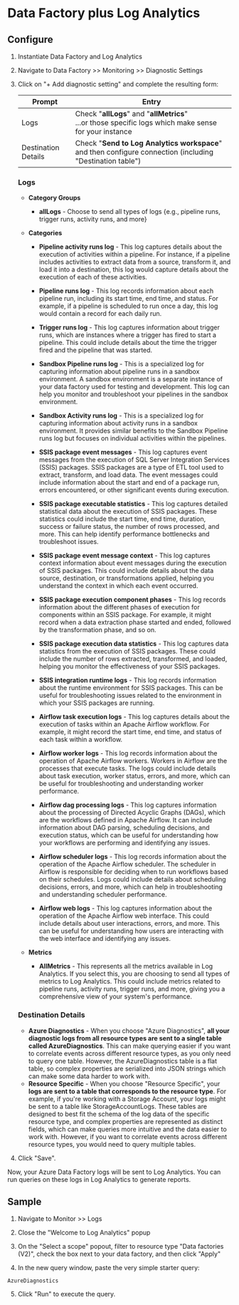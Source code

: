 # Data Factory plus Log Analytics

## Configure

1. Instantiate Data Factory and Log Analytics
   
2. Navigate to Data Factory >> Monitoring >> Diagnostic Settings
   
3. Click on "+ Add diagnostic setting" and complete the resulting form:

   | Prompt | Entry |
   | ----- | ----- |
   | Logs | Check "**allLogs**" and "**allMetrics**"<br>...or those specific logs which make sense for your instance |
   | Destination Details | Check "**Send to Log Analytics workspace**" and then configure connection (including "Destination table") |

   ### Logs

   * **Category Groups**
      * **allLogs** - Choose to send all types of logs {e.g., pipeline runs, trigger runs, activity runs, and more}

   * **Categories**
      * **Pipeline activity runs log** - This log captures details about the execution of activities within a pipeline. For instance, if a pipeline includes activities to extract data from a source, transform it, and load it into a destination, this log would capture details about the execution of each of these activities.  
      * **Pipeline runs log** - This log records information about each pipeline run, including its start time, end time, and status. For example, if a pipeline is scheduled to run once a day, this log would contain a record for each daily run.  
      * **Trigger runs log** - This log captures information about trigger runs, which are instances where a trigger has fired to start a pipeline. This could include details about the time the trigger fired and the pipeline that was started.  
      * **Sandbox Pipeline runs log** - This is a specialized log for capturing information about pipeline runs in a sandbox environment. A sandbox environment is a separate instance of your data factory used for testing and development. This log can help you monitor and troubleshoot your pipelines in the sandbox environment.  
      * **Sandbox Activity runs log** - This is a specialized log for capturing information about activity runs in a sandbox environment. It provides similar benefits to the Sandbox Pipeline runs log but focuses on individual activities within the pipelines.
 
      * **SSIS package event messages** - This log captures event messages from the execution of SQL Server Integration Services (SSIS) packages. SSIS packages are a type of ETL tool used to extract, transform, and load data. The event messages could include information about the start and end of a package run, errors encountered, or other significant events during execution.  
      * **SSIS package executable statistics** - This log captures detailed statistical data about the execution of SSIS packages. These statistics could include the start time, end time, duration, success or failure status, the number of rows processed, and more. This can help identify performance bottlenecks and troubleshoot issues.  
      * **SSIS package event message context** - This log captures context information about event messages during the execution of SSIS packages. This could include details about the data source, destination, or transformations applied, helping you understand the context in which each event occurred.  
      * **SSIS package execution component phases** - This log records information about the different phases of execution for components within an SSIS package. For example, it might record when a data extraction phase started and ended, followed by the transformation phase, and so on.  
      * **SSIS package execution data statistics** - This log captures data statistics from the execution of SSIS packages. These could include the number of rows extracted, transformed, and loaded, helping you monitor the effectiveness of your SSIS packages.  
      * **SSIS integration runtime logs** - This log records information about the runtime environment for SSIS packages. This can be useful for troubleshooting issues related to the environment in which your SSIS packages are running.

      * **Airflow task execution logs** - This log captures details about the execution of tasks within an Apache Airflow workflow. For example, it might record the start time, end time, and status of each task within a workflow.  
      * **Airflow worker logs** - This log records information about the operation of Apache Airflow workers. Workers in Airflow are the processes that execute tasks. The logs could include details about task execution, worker status, errors, and more, which can be useful for troubleshooting and understanding worker performance.  
      * **Airflow dag processing logs** - This log captures information about the processing of Directed Acyclic Graphs (DAGs), which are the workflows defined in Apache Airflow. It can include information about DAG parsing, scheduling decisions, and execution status, which can be useful for understanding how your workflows are performing and identifying any issues.
      * **Airflow scheduler logs** - This log records information about the operation of the Apache Airflow scheduler. The scheduler in Airflow is responsible for deciding when to run workflows based on their schedules. Logs could include details about scheduling decisions, errors, and more, which can help in troubleshooting and understanding scheduler performance.  
      * **Airflow web logs** - This log captures information about the operation of the Apache Airflow web interface. This could include details about user interactions, errors, and more. This can be useful for understanding how users are interacting with the web interface and identifying any issues.

   * **Metrics**   
      * **AllMetrics** - This represents all the metrics available in Log Analytics. If you select this, you are choosing to send all types of metrics to Log Analytics. This could include metrics related to pipeline runs, activity runs, trigger runs, and more, giving you a comprehensive view of your system's performance.
   
   ### Destination Details
   
   * **Azure Diagnostics** - When you choose "Azure Diagnostics", **all your diagnostic logs from all resource types are sent to a single table called AzureDiagnostics**. This can make querying easier if you want to correlate events across different resource types, as you only need to query one table. However, the AzureDiagnostics table is a flat table, so complex properties are serialized into JSON strings which can make some data harder to work with.  
   * **Resource Specific** - When you choose "Resource Specific", your **logs are sent to a table that corresponds to the resource type**. For example, if you're working with a Storage Account, your logs might be sent to a table like StorageAccountLogs. These tables are designed to best fit the schema of the log data of the specific resource type, and complex properties are represented as distinct fields, which can make queries more intuitive and the data easier to work with. However, if you want to correlate events across different resource types, you would need to query multiple tables.  
   
4. Click "Save".  
   
Now, your Azure Data Factory logs will be sent to Log Analytics. You can run queries on these logs in Log Analytics to generate reports.  

## Sample

1. Navigate to Monitor >> Logs
  
2. Close the "Welcome to Log Analytics" popup  
   
3. On the "Select a scope" popout, filter to resource type "Data factories (V2)", check the box next to your data factory, and then click "Apply"
   
4. In the new query window, paste the very simple starter query:  
   
```kql  
AzureDiagnostics   
```  
   
5. Click "Run" to execute the query.  
